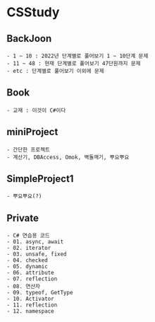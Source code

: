 # CSStudy
## BackJoon
	- 1 ~ 10 : 2022년 단계별로 풀어보기 1 ~ 10단계 문제
	- 11 ~ 48 : 현재 단계별로 풀어보기 47단원까지 문제
	- etc : 단계별로 풀어보기 이외에 문제

## Book
	- 교재 : 이것이 C#이다
## miniProject
	- 간단한 프로젝트
	- 계산기, DBAccess, Omok, 벽돌깨기, 뿌요뿌요
## SimpleProject1
	- 뿌요뿌요(?)
## Private
	- C# 연습용 코드
	- 01. async, await
	- 02. iterator
	- 03. unsafe, fixed
	- 04. checked
	- 05. dynamic
	- 06. attribute
	- 07. reflection
	- 08. 연산자
	- 09. typeof, GetType
	- 10. Activator
	- 11. reflection
	- 12. namespace
